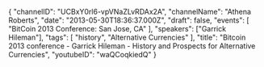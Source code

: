 {
    "channelID": "UCBxY0rl6-vpVNaZLvRDAx2A",
    "channelName": "Athena Roberts",
    "date": "2013-05-30T18:36:37.000Z",
    "draft": false,
    "events": [
        "BitCoin 2013 Conference: San Jose, CA"
    ],
    "speakers": ["Garrick Hileman"],
    "tags": [
        "history",
        "Alternative Currencies"
    ],
    "title": "Bitcoin 2013 conference - Garrick Hileman - History and Prospects for Alternative Currencies",
    "youtubeID": "waQCoqkiedQ"
}
